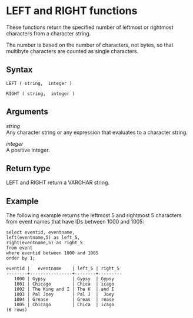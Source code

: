 # LEFT and RIGHT functions<a name="r_LEFT"></a>

These functions return the specified number of leftmost or rightmost characters from a character string\.

The number is based on the number of characters, not bytes, so that multibyte characters are counted as single characters\.

## Syntax<a name="r_LEFT-synopsis"></a>

```
LEFT ( string,  integer )

RIGHT ( string,  integer )
```

## Arguments<a name="r_LEFT-arguments"></a>

 *string*   
Any character string or any expression that evaluates to a character string\. 

 *integer*   
A positive integer\. 

## Return type<a name="r_LEFT-return-type"></a>

LEFT and RIGHT return a VARCHAR string\. 

## Example<a name="r_LEFT-example"></a>

The following example returns the leftmost 5 and rightmost 5 characters from event names that have IDs between 1000 and 1005: 

```
select eventid, eventname,
left(eventname,5) as left_5,
right(eventname,5) as right_5
from event
where eventid between 1000 and 1005
order by 1;

eventid |   eventname    | left_5 | right_5
--------+----------------+--------+---------
   1000 | Gypsy          | Gypsy  | Gypsy
   1001 | Chicago        | Chica  | icago
   1002 | The King and I | The K  | and I
   1003 | Pal Joey       | Pal J  |  Joey
   1004 | Grease         | Greas  | rease
   1005 | Chicago        | Chica  | icago
(6 rows)
```